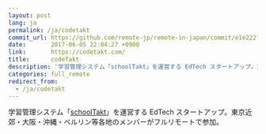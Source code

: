 ```yaml
---
layout: post
lang: ja
permalink: /ja/codetakt
commit_url: https://github.com/remote-jp/remote-in-japan/commit/e1e222fb5767c96e91ea95b240f1c30bbe75cb52
date:       2017-06-05 22:04:27 +0900
link:       https://codetakt.com/
title:      codeTakt
description: '学習管理システム「schoolTakt」を運営する EdTech スタートアップ。東京近郊・大阪・沖縄・ベルリン等各地のメンバーがフルリモートで参加。'
categories: full_remote
redirect_from:
  - /ja/codetakt
---
```


<p>学習管理システム「<a href="https://schooltakt.com/">schoolTakt</a>」を運営する EdTech スタートアップ。東京近郊・大阪・沖縄・ベルリン等各地のメンバーがフルリモートで参加。</p>
